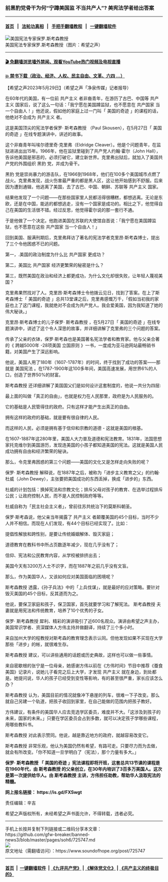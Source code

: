 ### 前黑豹党骨干为何“宁蹲美国监 不当共产人”? 美宪法学者给出答案
------------------------

#### [首页](https://github.com/gfw-breaker/banned-news3/blob/master/README.md) &nbsp;&nbsp;|&nbsp;&nbsp; [法轮功真相](https://github.com/begood0513/basic/blob/master/README.md)  &nbsp;&nbsp;|&nbsp;&nbsp; [手把手翻墙教程](https://github.com/gfw-breaker/guides/wiki)  &nbsp;&nbsp;|&nbsp;&nbsp; [一键翻墙软件](https://github.com/gfw-breaker/nogfw/blob/master/README.md)  



<div><img alt="美国宪法专家保罗.斯考森教授" src="https://img.soundofhope.org/2023-05/1680940958293-1685386862859.jpg"/>
<br/><figcaption class="caption">
 美国宪法专家保罗.斯考森教授（图片：希望之声）
</figcaption></div><hr/>

#### [ 🎬  免翻墙浏览墙外禁闻、观看YouTube热门视频及电视直播](https://github.com/gfw-breaker/HelloWorld)

#### [ 💥  禁书下载（政治、经济、人权、民主自由、文革、六四 ...）](https://github.com/gfw-breaker/books/blob/master/README.md)

<div><div class="Content__Wrapper sc-1bvya0-0 elmmKw article_body" data-checkusr="" itemprop="articleBody">
 <div id="post_place_1">
 </div>
 <p class="meta-top">
  <span class="meta">
   【希望之声2023年5月29日】（希望之声「净泉传媒」记者报导）
  </span>
 </p>
 <p class="Body" style="border:none;margin-bottom:11px">
  在60年代的美国，有一位前
  <ok href="/term/4429">
   共产主义
  </ok>
  者非裔青年，在游历了古巴、中国等
  <ok href="/term/4429">
   共产主义
  </ok>
  国家后，说了这么一句话：「我宁愿在美国蹲监狱，也不愿意在
  <ok href="/term/423343">
   共产国家
  </ok>
  当一个自由人！」他还说，假如他的家庭上过一门叫「
  <ok href="/term/875597">
   美国的奇迹
  </ok>
  」的课程的话，他绝对不会成为
  <ok href="/term/4429">
   共产主义
  </ok>
  者。
 </p>
 <p>
  这是美国顶尖的宪法学者保罗·
  <ok href="/term/141627">
   斯考森教授
  </ok>
  （Paul Skousen），在5月27日「
  <ok href="/term/875597">
   美国的奇迹
  </ok>
  」在线专题演讲中，讲述的故事。
 </p>
 <p>
  这个非裔青年叫埃尔德里奇·克里弗（Eldridge Cleaver）。他是个问题青年，在监狱进进出出15年。1966年，他在监狱里碰到了共产党人约翰·霍尔（John Hall），告诉他美国是邪恶的，必须打破它，建立新世界。克里弗出狱后，就加入了美国共产党的外围组织
  <ok href="/term/90239">
   黑豹
  </ok>
  党，并成为骨干。
 </p>
 <p>
  <ok href="/term/90239">
   黑豹
  </ok>
  党是崇尚暴力的游击队，在1966到1968年，他们在100多个美国城市点燃了战火。克里弗发现，战火伤害最严重的都是黑人区，这让他开始感到不舒服。后来因为遭到通辑，他逃离了美国，去了古巴、中国、朝鲜、苏联等
  <ok href="/term/4429">
   共产主义
  </ok>
  国家。
 </p>
 <p>
  结果他发现了一个问题——在那些国家里人民都活得很糟糕，都想逃离。无论是东欧，还是在中国，能逃的都想逃走，没有一个国家是成功的。相比之下，他觉得自己在美国的生活很不错。经过反思，他觉得霍尔说的那一套行不通。
 </p>
 <p>
  于是他做了一个决定。他跑进美国在苏联的大使馆自首说：「我宁愿在美国蹲监狱，也不愿意在这些
  <ok href="/term/423343">
   共产国家
  </ok>
  当一个自由人！」
 </p>
 <p>
  回到美国、服满刑期后，克里弗拜访了著名的宪法学者克里昂‧斯考森博士，提出了三个令他困惑不已的问题。
 </p>
 <p>
  第一，.美国的政治制度为什么比
  <ok href="/term/423343">
   共产国家
  </ok>
  更成功？
 </p>
 <p>
  第二，美国比
  <ok href="/term/423343">
   共产国家
  </ok>
  经济更繁荣的秘密是什么？
 </p>
 <p>
  第三，既然美国在政治和经济上都更成功，为什么文化却很失败，让年轻人蔑视美国？
 </p>
 <p>
  克里弗果然找对了人。克里昂‧斯考森博士令他拨云见日，找到了答案。在上了斯考森博士「
  <ok href="/term/875597">
   美国的奇迹
  </ok>
  」总共13堂课之后，克里弗感慨万千，「假如当初我的家庭也上了这门课程，我就绝对不会成为共产党人。我会爱美国，因为我知道了她的伟大秘诀。」
 </p>
 <p>
  克里昂‧斯考森博士的儿子保罗·
  <ok href="/term/141627">
   斯考森教授
  </ok>
  ，在5月27日「
  <ok href="/term/875597">
   美国的奇迹
  </ok>
  」在线专题演讲中，讲述了这个令人深思的故事，并详细讲解了克里弗的三个问题的答案。
 </p>
 <p>
  传承了父亲的衣钵，保罗·斯考森也是美国著名宪法学者和教育家。他与父亲合著的《
  <ok href="/term/875600">
   跨越5000年
  </ok>
  -28项美国
  <ok href="/term/177899">
   立国原则
  </ok>
  》一书，一度成为亚马逊网站最畅销书籍，对美国产生了深远影响。
 </p>
 <p>
  他说，美国人用了180年（1607-1787年）的时间，终于找到了成功的答案——那就是
  <ok href="/term/1942">
   美国宪法
  </ok>
  。在1787-1900年这100多年间，美国高速发展，用世界6%的人口，创造了世界50%的财富。
 </p>
 <p>
  <ok href="/term/141627">
   斯考森教授
  </ok>
  还详细讲解了美国国父们是如何设计这套制度的，他说一共分为四层:
 </p>
 <p>
  最上面的叫做「真正的自由」，也就是权力在人民那里，政府是为人民服务的。
 </p>
 <p>
  它的基础是人民管得住的政府。只有这样才能产生出真正的自由。
 </p>
 <p>
  拥有这样的政府的基础，就是要有很自律的人民。
 </p>
 <p>
  而这样的人民，必须是拥有基于信仰和宗教的道德 - 这就是美国的根基。
 </p>
 <p>
  在1607-1887年这280年里，美国人大力普及道德和宪法教育。1831年，法国思想家托克维尔到美国游历，发现连美国的小孩子都知道美国的宪法。这就是美国人民成功拥有自由和经济繁荣的秘诀。
 </p>
 <p>
  那么，令克里弗困惑的第三个问题——美国的文化又是怎样走向失败的呢？
 </p>
 <p>
  保罗‧
  <ok href="/term/141627">
   斯考森教授
  </ok>
  解释说，在1887年之后，被称为「进步主义教育之父」的约翰·杜威（John Dewey），主张要把美国成功的东西丢掉，换成「进步的」东西。
 </p>
 <p>
  杜威的计划包括：换掉宪法和宗教文化；排斥父母对孩子的教育、在选举过程排斥公民；让政府控制人民，而不是人民控制政府等等。
 </p>
 <p>
  杜威自称为「民主社会主义者」，曾前往苏共统治下的莫斯科朝圣。
 </p>
 <p>
  保罗‧斯考森说，他父亲当年揭露了
  <ok href="/term/4429">
   共产主义
  </ok>
  者颠覆美国的45个目标，当时不少人并不相信。而现在人们发现，有44个目标已经实现了。比如：
 </p>
 <p>
  提倡性解放和跨性别，是要让传统婚姻解体、毁灭家庭；
 </p>
 <p>
  道德教育在教科书中所占页数逐年减少，现在几乎没有了；
 </p>
 <p>
  信仰、宪法和公民教育内容，从学校被排挤出去；
 </p>
 <p>
  美国今天有3200万人士不识字，而在1887年之前几乎没有文盲。
 </p>
 <p>
  那么，作为美国华人，又该如何应对美国面临的困境呢？
 </p>
 <p>
  <ok href="/term/141627">
   斯考森教授
  </ok>
  透露，《孙子兵法》中的「上兵伐谋」，就是最好的应对策略。要针对毁灭美国的45个目标，反其道而为之。
 </p>
 <p>
  他说，要保卫家庭和孩子，保卫国家，首先就要学习和了解宪法。
  <ok href="/term/141627">
   斯考森教授
  </ok>
  夫妻就是用宪法和传统教育，培养了10个优秀的子女。
 </p>
 <p>
  保罗·
  <ok href="/term/141627">
   斯考森教授
  </ok>
  犀利、精彩的演讲吸引了近600名观众。演讲由希望之声主办，美国常识学者、资深媒体人方伟主持并做翻译，持续了三个多小时。
 </p>
 <p>
  来自加州大学的程教授对斯考森的教育理念表示认同。但他发现如果不买现在大学那些「进步」的帐，就很难生存。
 </p>
 <p>
  <ok href="/term/141627">
   斯考森教授
  </ok>
  建议，可以讲些通用的话题或历史典故，这样也可以做一些事情。
 </p>
 <p>
  来自密歇根的张宁是一位母亲，她感谢方伟以前在《方伟时间》节目中推荐《蚕食美国》记录片，说她儿子看完之后上大学，才发现
  <ok href="/term/4429">
   共产主义
  </ok>
  就在身边，到处都是。她提问说，华人的孩子已经受到变性等影响，有的甚至很严重，家长应该怎么办？
 </p>
 <p>
  <ok href="/term/141627">
   斯考森教授
  </ok>
  认为，美国目前的情况就像冲下悬崖的列车，很难一下子改变。那么就自己另建一个轨道，把孩子收回到家里，在自己能做的范围内把孩子教好。
 </p>
 <p>
  方伟建议，有条件的美国华人应去竞选学区委员，难度并不大。「这涉及到孩子的未来，国家的未来。」只要在学区委员会占到多数，就可以决定孩子学哪些课程，用哪些教科书。
 </p>
 <p>
  <ok href="/term/141627">
   斯考森教授
  </ok>
  对此表示赞同。他说，越是靠近地方的政府，就越容易改变它。
 </p>
 <p>
  <ok href="/term/141627">
   斯考森教授
  </ok>
  非常乐观，他认为美国仍然有希望，有路可走。只要尽力而为去做，就会有所改变。「你不知道一旦学明白了（宪法），那个力量有多大。」
 </p>
 <p>
  <strong>
   保罗·
   <ok href="/term/141627">
    斯考森教授
   </ok>
   「
   <ok href="/term/875597">
    美国的奇迹
   </ok>
   」宪法课程即将开班，这套总共13节课的课程是在1960年代，由
   <ok href="/term/141627">
    斯考森教授
   </ok>
   的父亲创立，在30年内培训了3百多万美国人。这次是第一次提供给华人。由
   <ok href="/term/141627">
    斯考森教授
   </ok>
   主讲，方伟担任助教，帮助华人汲取宪法的精髓。
  </strong>
 </p>
 <p>
  <strong>
   网上报名链接：
   <ok href="https://is.gd/FXSwgt">
    https://is.gd/FXSwgt
   </ok>
  </strong>
 </p>
 <p class="meta-btm">
  责任编辑：辛吉
 </p>
 <p class="meta-btm">
  希望之声版权所有，未经希望之声书面允许，不得转载，违者必究。
 </p>
</div>
</div>
<hr/>
手机上长按并复制下列链接或二维码分享本文章：<br/>
https://github.com/gfw-breaker/banned-news3/blob/master/pages/soh6/725747.md <br/>
<a href='https://github.com/gfw-breaker/banned-news3/blob/master/pages/soh6/725747.md'><img src='https://github.com/gfw-breaker/banned-news3/blob/master/pages/soh6/725747.md.png'/></a> <br/>
原文地址（需翻墙访问）：https://www.soundofhope.org/post/725747


------------------------
#### [首页](https://github.com/gfw-breaker/banned-news3/blob/master/README.md) &nbsp;|&nbsp; [一键翻墙软件](https://github.com/gfw-breaker/nogfw/blob/master/README.md) &nbsp;| [《九评共产党》](https://github.com/gfw-breaker/9ping.md/blob/master/README.md#九评之一评共产党是什么) | [《解体党文化》](https://github.com/gfw-breaker/jtdwh.md/blob/master/README.md) | [《共产主义的终极目的》](https://github.com/gfw-breaker/gczydzjmd.md/blob/master/README.md)


<img src='http://gfw-breaker.win/banned-news3/pages/soh6/725747.md' width='0px' height='0px'/>